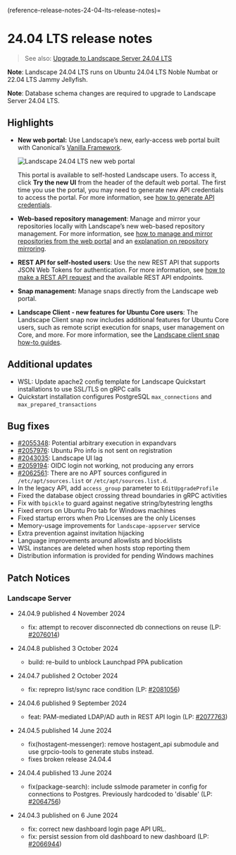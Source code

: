 (reference-release-notes-24-04-lts-release-notes)=
# 24.04 LTS release notes

> See also: [Upgrade to Landscape Server 24.04 LTS](/how-to-guides/upgrade/upgrade-to-24-04-lts)

**Note**: Landscape 24.04 LTS runs on Ubuntu 24.04 LTS Noble Numbat or 22.04 LTS Jammy Jellyfish.

**Note**: Database schema changes are required to upgrade to Landscape Server 24.04 LTS.

## Highlights

- **New web portal:** Use Landscape’s new, early-access web portal built with Canonical’s [Vanilla Framework](https://vanillaframework.io). 
    
    ![Landscape 24.04 LTS new web portal](https://assets.ubuntu.com/v1/ef0d70d5-24.04LandscapeWebPortal.png)

    This portal is available to self-hosted Landscape users. To access it, click **Try the new UI** from the header of the default web portal. The first time you use the portal, you may need to generate new API credentials to access the portal. For more information, see [how to generate API credentials](https://ubuntu.com/landscape/docs/manage-repositories-web-portal#heading--generate-API-credentials).
    
- **Web-based repository management**: Manage and mirror your repositories locally with Landscape’s new web-based repository management. For more information, see [how to manage and mirror repositories from the web portal](/how-to-guides/repository-mirrors/manage-repositories-in-the-web-portal) and an [explanation on repository mirroring](/explanation/repository-mirroring/repository-mirroring).

- **REST API for self-hosted users**: Use the new REST API that supports JSON Web Tokens for authentication. For more information, see [how to make a REST API request](/how-to-guides/api/make-a-rest-api-request) and the available REST API endpoints.

- **Snap management:** Manage snaps directly from the Landscape web portal.

- **Landscape Client - new features for Ubuntu Core users**: The Landscape Client snap now includes additional features for Ubuntu Core users, such as remote script execution for snaps, user management on Core, and more. For more information, see the [Landscape client snap how-to guides](/how-to-guides/iot-for-devices/overview).

## Additional updates

- WSL: Update apache2 config template for Landscape Quickstart installations to use SSL/TLS on gRPC calls
- Quickstart installation configures PostgreSQL `max_connections` and `max_prepared_transactions`

## Bug fixes

- [#2055348](https://bugs.launchpad.net/ubuntu/+source/landscape-client/+bug/2055348): Potential arbitrary execution in expandvars
- [#2057976](https://bugs.launchpad.net/ubuntu/+source/landscape-client/+bug/2057976): Ubuntu Pro info is not sent on registration
- [#2043035](https://bugs.launchpad.net/landscape/+bug/2043035): Landscape UI lag
- [#2059194](https://bugs.launchpad.net/landscape/+bug/2059194): OIDC login not working, not producing any errors
- [#2062561](https://bugs.launchpad.net/ubuntu/+source/landscape-client/+bug/2062561): There are no APT sources configured in `/etc/apt/sources.list` or `/etc/apt/sources.list.d`.
- In the legacy API, add `access_group` parameter to `EditUpgradeProfile`
- Fixed the database object crossing thread boundaries in gRPC activities
- Fix with `bpickle` to guard against negative string/bytestring lengths
- Fixed errors on Ubuntu Pro tab for Windows machines
- Fixed startup errors when Pro Licenses are the only Licenses
- Memory-usage improvements for `landscape-appserver` service
- Extra prevention against invitation hijacking
- Language improvements around allowlists and blocklists
- WSL instances are deleted when hosts stop reporting them
- Distribution information is provided for pending Windows machines

## Patch Notices

### Landscape Server

- 24.04.9 published 4 November 2024

  * fix: attempt to recover disconnected db connections on reuse (LP: [#2076014](https://launchpad.net/bugs/2076014))

- 24.04.8 published 3 October 2024

  * build: re-build to unblock Launchpad PPA publication

- 24.04.7 published 2 October 2024

  * fix: reprepro list/sync race condition (LP: [#2081056](https://launchpad.net/bugs/2081056))

- 24.04.6 published 9 September 2024

  * feat: PAM-mediated LDAP/AD auth in REST API login (LP: [#2077763](https://launchpad.net/bugs/2077763))

- 24.04.5 published 14 June 2024

  * fix(hostagent-messenger): remove hostagent_api submodule and use grpcio-tools to generate stubs instead.
  * fixes broken release 24.04.4

- 24.04.4 published 13 June 2024

  * fix(package-search): include sslmode parameter in config for connections to Postgres. Previously hardcoded to 'disable' (LP: [#2064756](https://launchpad.net/bugs/2064756))

- 24.04.3 published on 6 June 2024

  - fix: correct new dashboard login page API URL.
  - fix: persist session from old dashboard to new dashboard (LP: [#2066944](https://launchpad.net/bugs/2066944))

